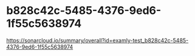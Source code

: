 # b828c42c-5485-4376-9ed6-1f55c5638974
https://sonarcloud.io/summary/overall?id=examly-test_b828c42c-5485-4376-9ed6-1f55c5638974

